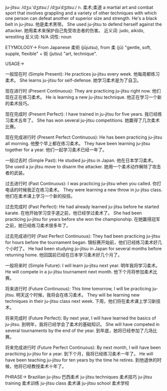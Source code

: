 ju-jitsu: /dʒuːˈdʒɪtsuː/ /dʒʊˈdʒɪtsuː/
n.
柔术;柔道
a martial art and combat sport that involves grappling and a variety of other techniques with which one person can defeat another of superior size and strength.
He's a black belt in ju-jitsu. 他是柔术黑带。
She used ju-jitsu to defend herself against the attacker. 她用柔术来保护自己免受攻击者的伤害。
近义词: judo, aikido, wrestling
反义词: N/A
词性: noun


ETYMOLOGY->
From Japanese 柔術 (jūjutsu), from 柔 (jū) "gentle, soft, supple, flexible" + 術 (jutsu) "art, technique".

USAGE->

一般现在时 (Simple Present):
He practices ju-jitsu every week.  他每周都练习柔术。
She learns ju-jitsu for self-defense. 她学习柔术是为了自卫。


现在进行时 (Present Continuous):
They are practicing ju-jitsu right now.  他们现在正在练习柔术。
He is learning a new ju-jitsu technique.  他正在学习一个新的柔术技巧。


现在完成时 (Present Perfect):
I have trained in ju-jitsu for five years. 我已经练习柔术五年了。
She has won several ju-jitsu competitions. 她赢得了几次柔术比赛。


现在完成进行时 (Present Perfect Continuous):
He has been practicing ju-jitsu all morning. 他整个早上都在练习柔术。
They have been learning ju-jitsu together for a year. 他们一起学习柔术已经一年了。


一般过去时 (Simple Past):
He studied ju-jitsu in Japan. 他在日本学习柔术。
She used a ju-jitsu move to disarm the attacker. 她用一个柔术动作解除了攻击者的武装。


过去进行时 (Past Continuous):
I was practicing ju-jitsu when you called. 你打电话的时候我正在练习柔术。
They were learning a new throw in ju-jitsu class. 他们在柔术课上学习一个新的投技。


过去完成时 (Past Perfect):
He had already learned ju-jitsu before he started karate. 在他开始学习空手道之前，他已经学过柔术了。
She had been practicing ju-jitsu for years before she won the championship.  在她赢得冠军之前，她已经练习柔术很多年了。


过去完成进行时 (Past Perfect Continuous):
They had been practicing ju-jitsu for hours before the tournament began. 锦标赛开始前，他们已经练习柔术好几个小时了。
He had been studying ju-jitsu in Japan for several months before returning home. 他回国前已经在日本学习柔术好几个月了。


一般将来时 (Simple Future):
I will learn ju-jitsu next year. 明年我将学习柔术。
He will compete in a ju-jitsu tournament next month. 他下个月将参加柔术比赛。


将来进行时 (Future Continuous):
This time tomorrow, I will be practicing ju-jitsu. 明天这个时候，我将会在练习柔术。
They will be learning new techniques in their ju-jitsu class next week. 下周，他们将在柔术课上学习新技术。


将来完成时 (Future Perfect):
By next year, I will have learned the basics of ju-jitsu. 到明年，我将已经学会了柔术的基础知识。
She will have competed in several tournaments by the end of the year. 到年底，她将已经参加了几场比赛。


将来完成进行时 (Future Perfect Continuous):
By next month, I will have been practicing ju-jitsu for a year. 到下个月，我将已经练习柔术一年了。
He will have been teaching ju-jitsu for ten years by the time he retires. 到他退休的时候，他将已经教授柔术十年了。



PHRASE->
Brazilian ju-jitsu 巴西柔术
ju-jitsu techniques 柔术技巧
ju-jitsu training 柔术训练
ju-jitsu class 柔术课
ju-jitsu school 柔术学校
